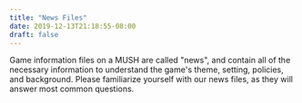 ```yaml
---
title: "News Files"
date: 2019-12-13T21:18:55-08:00
draft: false
---
```


Game information files on a MUSH are called "news", and contain all of the necessary information to understand the game's theme, setting, policies, and background. Please familiarize yourself with our news files, as they will answer most common questions.